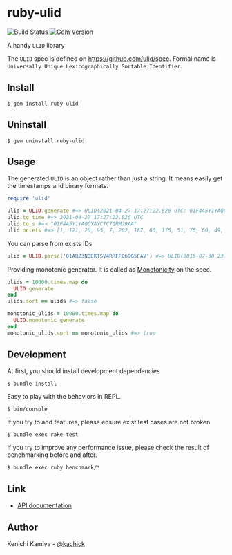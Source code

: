 # ruby-ulid

![Build Status](https://github.com/kachick/ruby-ulid/actions/workflows/test.yml/badge.svg?branch=main)
[![Gem Version](https://badge.fury.io/rb/ruby-ulid.png)](http://badge.fury.io/rb/ruby-ulid)

A handy `ULID` library

The `ULID` spec is defined on https://github.com/ulid/spec.
Formal name is `Universally Unique Lexicographically Sortable Identifier`.

## Install

```console
$ gem install ruby-ulid
```

## Uninstall

```console
$ gem uninstall ruby-ulid
```

## Usage

The generated `ULID` is an object rather than just a string.
It means easily get the timestamps and binary formats.

```ruby
require 'ulid'

ulid = ULID.generate #=> ULID(2021-04-27 17:27:22.826 UTC: 01F4A5Y1YAQCYAYCTC7GRMJ9AA)
ulid.to_time #=> 2021-04-27 17:27:22.826 UTC
ulid.to_s #=> "01F4A5Y1YAQCYAYCTC7GRMJ9AA"
ulid.octets #=> [1, 121, 20, 95, 7, 202, 187, 60, 175, 51, 76, 60, 49, 73, 37, 74]
```

You can parse from exists IDs

```ruby
ulid = ULID.parse('01ARZ3NDEKTSV4RRFFQ69G5FAV') #=> ULID(2016-07-30 23:54:10.259 UTC: 01ARZ3NDEKTSV4RRFFQ69G5FAV)
```

Providing monotonic generator. It is called as [Monotonicity](https://github.com/ulid/spec/tree/d0c7170df4517939e70129b4d6462cc162f2d5bf#monotonicity) on the spec.

```ruby
ulids = 10000.times.map do
  ULID.generate
end
ulids.sort == ulids #=> false

monotonic_ulids = 10000.times.map do
  ULID.monotonic_generate
end
monotonic_ulids.sort == monotonic_ulids #=> true
```

## Development

At first, you should install development dependencies

```console
$ bundle install
```

Easy to play with the behaviors in REPL.

```console
$ bin/console
```

If you try to add features, please ensure exist test cases are not broken

```console
$ bundle exec rake test
```

If you try to improve any performance issue, please check the result of benchmarking before and after.

```console
$ bundle exec ruby benchmark/*
```

## Link

* [API documentation](https://rubydoc.info/github/kachick/ruby-ulid/)

## Author

Kenichi Kamiya - [@kachick](https://github.com/kachick)
